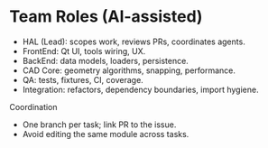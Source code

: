 # Team Roles (AI-assisted)

- HAL (Lead): scopes work, reviews PRs, coordinates agents.
- FrontEnd: Qt UI, tools wiring, UX.
- BackEnd: data models, loaders, persistence.
- CAD Core: geometry algorithms, snapping, performance.
- QA: tests, fixtures, CI, coverage.
- Integration: refactors, dependency boundaries, import hygiene.

Coordination
- One branch per task; link PR to the issue.
- Avoid editing the same module across tasks.


